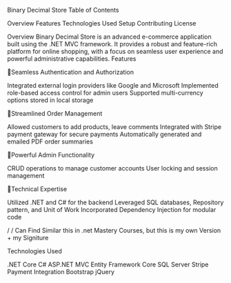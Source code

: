 Binary Decimal Store
Table of Contents

Overview
Features
Technologies Used
Setup
Contributing
License

Overview
Binary Decimal Store is an advanced e-commerce application built using the .NET MVC framework. It provides a robust and feature-rich platform for online shopping, with a focus on seamless user experience and powerful administrative capabilities.
Features


🔹Seamless Authentication and Authorization

Integrated external login providers like Google and Microsoft
Implemented role-based access control for admin users
Supported multi-currency options stored in local storage

🔹Streamlined Order Management

Allowed customers to add products, leave comments
Integrated with Stripe payment gateway for secure payments
Automatically generated and emailed PDF order summaries

🔹Powerful Admin Functionality

CRUD operations to manage customer accounts
User locking and session management

🔹Technical Expertise

Utilized .NET and C# for the backend
Leveraged SQL databases, Repository pattern, and Unit of Work
Incorporated Dependency Injection for modular code

/ /  Can Find Similar this in .net Mastery Courses, but this is my own Version + my Signiture

Technologies Used

.NET Core
C#
ASP.NET MVC
Entity Framework Core
SQL Server
Stripe Payment Integration
Bootstrap
jQuery
